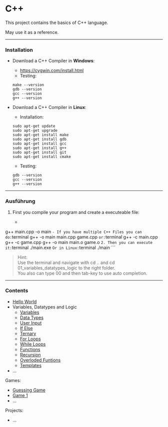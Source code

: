 # C++

This project contains the basics of C++ language.

May use it as a reference.



---
### Installation

- Download a C++ Compiler in **Windows**:
    - https://cygwin.com/install.html
    - Testing: 
    ```terminal
    make --version
    gdb --version
    gcc --version
    g++ --version
    ```

- Download a C++ Compiler in **Linux**:
    - Installation: 
    ```terminal
    sudo apt-get update
    sudo apt-get upgrade
    sudo apt-get install make
    sudo apt-get install gdb
    sudo apt-get install gcc
    sudo apt-get install g++
    sudo apt-get install git
    sudo apt-get install cmake
    ```
    - Testing: 
    ```terminal
    gdb --version
    gcc --version
    g++ --version
    ```



---
### Ausführung

1. First you compile your program and create a executeable file:
    - ```terminal
g++ main.cpp -o main
        ```
    - If you have multiple C++ Files you can do:
    ```terminal
g++ -o main main.cpp game.cpp
    ```
    or:
    ```terminal
g++ -c main.cpp
g++ -c game.cpp
g++ -o main main.o game.o
    ```
2. Then you can execute it:
    ```terminal
./main.exe
    ```
    Or in Linux:
    ```terminal
./main
    ```



> Hint:<br>Use the terminal and navigate with cd .. and cd 01_variables_datatypes_logic to the right folder.<br>You also can type 00 and then tab-key to use auto completion.



---
### Contents

- [Hello World](./00_hello_world/main.cpp)
- Variables, Datatypes and Logic
  - [Variables](./01_variables_datatypes_logic/variables.cpp)
  - [Data Types](./01_variables_datatypes_logic/datatypes.cpp)
  - [User Input](./01_variables_datatypes_logic/user_input.cpp)
  - [If Else](./01_variables_datatypes_logic/if_else.cpp)
  - [Ternary](./01_variables_datatypes_logic/ternary_operator.cpp)
  - [For Loops](./01_variables_datatypes_logic/for_loop.cpp)
  - [While Loops](./01_variables_datatypes_logic/while_loop.cpp)
  - [Functions](./01_variables_datatypes_logic/functions.cpp)
  - [Recursion](./01_variables_datatypes_logic/recursion.cpp)
  - [Overloded Funtions](./01_variables_datatypes_logic/function_overloading.cpp)
  - [Templates](./01_variables_datatypes_logic/template.cpp)
- ...



Games:
- [Guessing Game](./games/guessing_game/main.cpp)
- [Game 1](./games/computer_game_1.cpp)
- ...



Projects:
- ...





